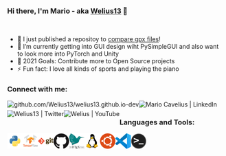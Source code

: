 [//]: # (Profile based on CodeStackr's tutorial <https://www.youtube.com/watch?v=ECuqb5Tv9qI>)

### Hi there, I'm Mario - aka [Welius13][website] 👋 

<br />


- 🔭 I just published a repositoy to [compare gpx files][repo]!
- 🌱 I’m currently getting into GUI design wiht PySimpleGUI and also want to look more into PyTorch and Unity
- 🥅 2021 Goals: Contribute more to Open Source projects
- ⚡ Fun fact: I love all kinds of sports and playing the piano

### Connect with me:

[<img align="left" alt="github.com/Welius13/welius13.github.io-dev" height="22px" src="https://upload.wikimedia.org/wikipedia/commons/e/ef/Oxygen480-categories-applications-internet.svg" />][website]
[<img align="left" alt="Mario Cavelius | LinkedIn" height="22px" src="https://upload.wikimedia.org/wikipedia/commons/e/e9/Linkedin_icon.svg" />][linkedin]
[<img align="left" alt="Welius13 | Twitter" height="22px" src="https://upload.wikimedia.org/wikipedia/de/9/9f/Twitter_bird_logo_2012.svg" />][twitter]
[<img align="left" alt="Welius | YouTube" height="22px" src="https://upload.wikimedia.org/wikipedia/commons/0/09/YouTube_full-color_icon_%282017%29.svg" />][youtube]


<br />


### Languages and Tools:

[<img align="left" alt="Python" width="36px" src="https://raw.githubusercontent.com/github/explore/80688e429a7d4ef2fca1e82350fe8e3517d3494d/topics/python/python.png" />][self]
[<img align="left" alt="TensorFlow" width="36px" src="https://raw.githubusercontent.com/github/explore/80688e429a7d4ef2fca1e82350fe8e3517d3494d/topics/tensorflow/tensorflow.png" />][tensorflow]
[<img align="left" alt="Git" width="36px" src="https://raw.githubusercontent.com/github/explore/80688e429a7d4ef2fca1e82350fe8e3517d3494d/topics/git/git.png" />][git]
[<img align="left" alt="GitHub" width="36px" src="https://raw.githubusercontent.com/github/explore/78df643247d429f6cc873026c0622819ad797942/topics/github/github.png" />][github]
[<img align="left" alt="LaTeX" width="36px" src="https://raw.githubusercontent.com/github/explore/80688e429a7d4ef2fca1e82350fe8e3517d3494d/topics/latex/latex.png" />][latex]
[<img align="left" alt="Linux" width="36px" src="https://raw.githubusercontent.com/github/explore/80688e429a7d4ef2fca1e82350fe8e3517d3494d/topics/linux/linux.png" />][linux]
[<img align="left" alt="Ubuntu" width="36px" src="https://raw.githubusercontent.com/github/explore/80688e429a7d4ef2fca1e82350fe8e3517d3494d/topics/ubuntu/ubuntu.png" />][ubuntu]
[<img align="left" alt="Visual Studio Code" width="36px" src="https://raw.githubusercontent.com/github/explore/80688e429a7d4ef2fca1e82350fe8e3517d3494d/topics/visual-studio-code/visual-studio-code.png" />][vscode]
[<img align="left" alt="Terminal" width="36px" src="https://raw.githubusercontent.com/github/explore/80688e429a7d4ef2fca1e82350fe8e3517d3494d/topics/terminal/terminal.png" />][self]

<br />

[repo]: https://github.com/Welius13/gpx-viewer

[website]: https://welius13.github.io/
[twitter]: https://twitter.com/Welius13/
[youtube]: https://www.youtube.com/channel/UCif1bJhA-YakieXcSfScMKw
[linkedin]: https://www.linkedin.com/in/mario-cavelius-84a48014a/


[//]: # (Languages and Tools)
[self]: https://github.com/Welius13
[python]: https://www.python.org/
[tensorflow]: https://www.tensorflow.org/
[ubuntu]: https://ubuntu.com/
[linux]: https://en.wikipedia.org/wiki/Linux
[latex]: https://www.latex-project.org/
[github]: https://github.com/
[git]: https://git-scm.com/
[vscode]: https://code.visualstudio.com/
